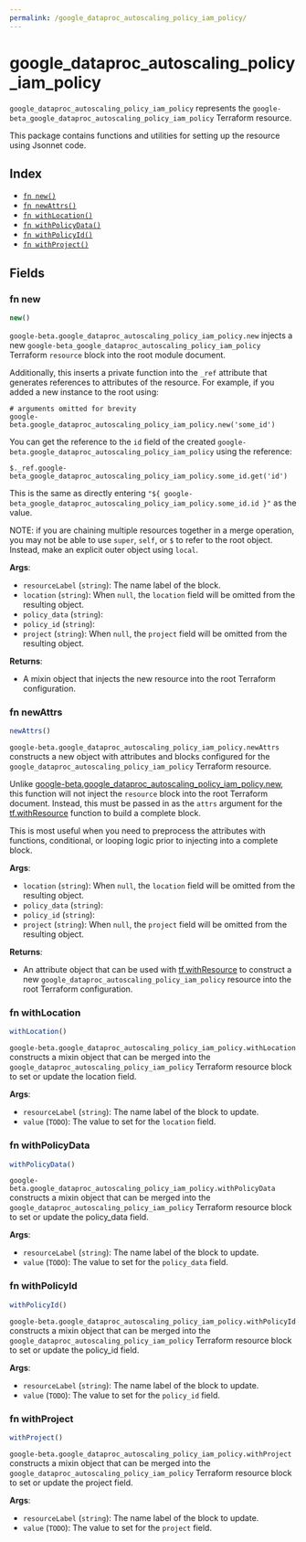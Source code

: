 ```yaml
---
permalink: /google_dataproc_autoscaling_policy_iam_policy/
---
```


# google_dataproc_autoscaling_policy_iam_policy

`google_dataproc_autoscaling_policy_iam_policy` represents the `google-beta_google_dataproc_autoscaling_policy_iam_policy` Terraform resource.



This package contains functions and utilities for setting up the resource using Jsonnet code.


## Index

* [`fn new()`](#fn-new)
* [`fn newAttrs()`](#fn-newattrs)
* [`fn withLocation()`](#fn-withlocation)
* [`fn withPolicyData()`](#fn-withpolicydata)
* [`fn withPolicyId()`](#fn-withpolicyid)
* [`fn withProject()`](#fn-withproject)

## Fields

### fn new

```ts
new()
```


`google-beta.google_dataproc_autoscaling_policy_iam_policy.new` injects a new `google-beta_google_dataproc_autoscaling_policy_iam_policy` Terraform `resource`
block into the root module document.

Additionally, this inserts a private function into the `_ref` attribute that generates references to attributes of the
resource. For example, if you added a new instance to the root using:

    # arguments omitted for brevity
    google-beta.google_dataproc_autoscaling_policy_iam_policy.new('some_id')

You can get the reference to the `id` field of the created `google-beta.google_dataproc_autoscaling_policy_iam_policy` using the reference:

    $._ref.google-beta_google_dataproc_autoscaling_policy_iam_policy.some_id.get('id')

This is the same as directly entering `"${ google-beta_google_dataproc_autoscaling_policy_iam_policy.some_id.id }"` as the value.

NOTE: if you are chaining multiple resources together in a merge operation, you may not be able to use `super`, `self`,
or `$` to refer to the root object. Instead, make an explicit outer object using `local`.

**Args**:
  - `resourceLabel` (`string`): The name label of the block.
  - `location` (`string`):  When `null`, the `location` field will be omitted from the resulting object.
  - `policy_data` (`string`): 
  - `policy_id` (`string`): 
  - `project` (`string`):  When `null`, the `project` field will be omitted from the resulting object.

**Returns**:
- A mixin object that injects the new resource into the root Terraform configuration.


### fn newAttrs

```ts
newAttrs()
```


`google-beta.google_dataproc_autoscaling_policy_iam_policy.newAttrs` constructs a new object with attributes and blocks configured for the `google_dataproc_autoscaling_policy_iam_policy`
Terraform resource.

Unlike [google-beta.google_dataproc_autoscaling_policy_iam_policy.new](#fn-googledataprocautoscalingpolicyiampolicynew), this function will not inject the `resource`
block into the root Terraform document. Instead, this must be passed in as the `attrs` argument for the
[tf.withResource](https://github.com/tf-libsonnet/core/tree/main/docs#fn-withresource) function to build a complete block.

This is most useful when you need to preprocess the attributes with functions, conditional, or looping logic prior to
injecting into a complete block.

**Args**:
  - `location` (`string`):  When `null`, the `location` field will be omitted from the resulting object.
  - `policy_data` (`string`): 
  - `policy_id` (`string`): 
  - `project` (`string`):  When `null`, the `project` field will be omitted from the resulting object.

**Returns**:
  - An attribute object that can be used with [tf.withResource](https://github.com/tf-libsonnet/core/tree/main/docs#fn-withresource) to construct a new `google_dataproc_autoscaling_policy_iam_policy` resource into the root Terraform configuration.


### fn withLocation

```ts
withLocation()
```

`google-beta.google_dataproc_autoscaling_policy_iam_policy.withLocation` constructs a mixin object that can be merged into the `google_dataproc_autoscaling_policy_iam_policy`
Terraform resource block to set or update the location field.



**Args**:
  - `resourceLabel` (`string`): The name label of the block to update.
  - `value` (`TODO`): The value to set for the `location` field.


### fn withPolicyData

```ts
withPolicyData()
```

`google-beta.google_dataproc_autoscaling_policy_iam_policy.withPolicyData` constructs a mixin object that can be merged into the `google_dataproc_autoscaling_policy_iam_policy`
Terraform resource block to set or update the policy_data field.



**Args**:
  - `resourceLabel` (`string`): The name label of the block to update.
  - `value` (`TODO`): The value to set for the `policy_data` field.


### fn withPolicyId

```ts
withPolicyId()
```

`google-beta.google_dataproc_autoscaling_policy_iam_policy.withPolicyId` constructs a mixin object that can be merged into the `google_dataproc_autoscaling_policy_iam_policy`
Terraform resource block to set or update the policy_id field.



**Args**:
  - `resourceLabel` (`string`): The name label of the block to update.
  - `value` (`TODO`): The value to set for the `policy_id` field.


### fn withProject

```ts
withProject()
```

`google-beta.google_dataproc_autoscaling_policy_iam_policy.withProject` constructs a mixin object that can be merged into the `google_dataproc_autoscaling_policy_iam_policy`
Terraform resource block to set or update the project field.



**Args**:
  - `resourceLabel` (`string`): The name label of the block to update.
  - `value` (`TODO`): The value to set for the `project` field.
